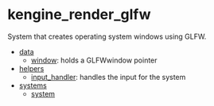# kengine_render_glfw

System that creates operating system windows using GLFW.

* [data](data)
	* [window](data/window.md): holds a GLFWwindow pointer
* [helpers](helpers)
	* [input_handler](helpers/input_handler.md): handles the input for the system
* [systems](systems)
	* [system](systems/system.md)